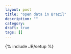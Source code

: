 ```yaml
---
layout: post
title: "open data in Brazil"
description: ""
category: 
draft: true
tags: []
---
```

{% include JB/setup %}
